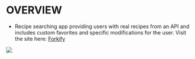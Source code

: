 # OVERVIEW

* Recipe searching app providing users with real recipes from an API
  and includes custom favorites and specific modifications for the user.
  Visit the site here: <a href="https://forkify-nick-parsley.netlify.app/">Forkify</a>
  
<img src='img/home.png.PNG'>

